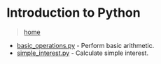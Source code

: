 # Introduction to Python

> [home](../README.md)

- [basic_operations.py](./basic_operations.py) - Perform basic arithmetic.
- [simple_interest.py](./simple_interest.py) - Calculate simple interest.
